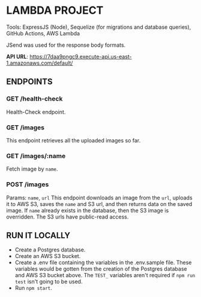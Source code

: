 # LAMBDA PROJECT
Tools: ExpressJS (Node), Sequelize (for migrations and database queries), GitHub Actions, AWS Lambda

JSend was used for the response body formats.

**API URL**: https://7daa9pngc9.execute-api.us-east-1.amazonaws.com/default/

## ENDPOINTS
### **GET /health-check**
Health-Check endpoint.

### **GET /images**
This endpoint retrieves all the uploaded images so far.

### **GET /images/:name**
Fetch image by `name`.

### **POST /images**
Params: `name`, `url`
This endpoint downloads an image from the `url`, uploads it to AWS S3, saves the `name` and S3 url, and then returns data on the saved image. If `name` already exists in the database, then the S3 image is overridden. The S3 urls have public-read access.

## RUN IT LOCALLY
- Create a Postgres database.
- Create an AWS S3 bucket.
- Create a .env file containing the variables in the .env.sample file. These variables would be gotten from the creation of the Postgres database and AWS S3 bucket above. The `TEST_` variables aren't required if `npm run test` isn't going to be used.
- Run `npm start`.